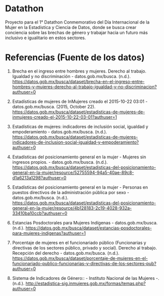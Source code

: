 # Datathon
Proyecto para el 1° Datathon Conmemorativo del Día Internacional de la Mujer en la Estadística y Ciencia de Datos, donde se busca crear conciencia sobre las brechas de género y trabajar hacia un futuro más inclusivo e igualitario en estos sectores.

# Referencias (Fuente de los datos)
1. Brecha en el ingreso entre hombres y mujeres. Derecho al trabajo. Igualdad y no discriminación - datos.gob.mx/busca. (n.d.). https://datos.gob.mx/busca/dataset/brecha-en-el-ingreso-entre-hombres-y-mujeres-derecho-al-trabajo-igualdad-y-no-discriminacion?authuser=0

2. Estadísticas de mujeres de InMujeres creado el 2015-10-22 03:01 - datos.gob.mx/busca. (2015, October 22). https://datos.gob.mx/busca/dataset/estadisticas-de-mujeres-de-inmujeres-creado-el-2015-10-22-03-01?authuser=1

3. Estadísticas de mujeres: indicadores de inclusión social, igualdad y empoderamiento - datos.gob.mx/busca. (n.d.). https://datos.gob.mx/busca/dataset/estadisticas-de-mujeres-indicadores-de-inclusion-social-igualdad-y-empoderamiento?authuser=0

4. Estadísticas del posicionamiento general en la mujer - Mujeres sin ingresos propios. - datos.gob.mx/busca. (n.d.). https://datos.gob.mx/busca/dataset/estadisticas-del-posicionamiento-general-en-la-mujer/resource/52755594-94a5-40ae-89c8-d1a6213a1298?authuser=0

5. Estadísticas del posicionamiento general en la mujer - Personas en puestos directivos de la administración pública por sexo - datos.gob.mx/busca. (n.d.). https://datos.gob.mx/busca/dataset/estadisticas-del-posicionamiento-general-en-la-mujer/resource/4b128183-2c19-4028-932a-33410ba10ccb?authuser=0

6. Estancias Posdoctorales para Mujeres Indígenas - datos.gob.mx/busca. (n.d.). https://datos.gob.mx/busca/dataset/estancias-posdoctorales-para-mujeres-indigenas?authuser=1

7. Porcentaje de mujeres en el funcionariado público (Funcionarias y directivas de los sectores público, privado y social). Derecho al trabajo. Recepción del derecho - datos.gob.mx/busca. (n.d.). https://datos.gob.mx/busca/dataset/porcentaje-de-mujeres-en-el-funcionariado-publico-funcionarias-y-directivas-de-los-sectores-pub?authuser=0

8. Sistema de Indicadores de Género:: - Instituto Nacional de las Mujeres -. (n.d.). http://estadistica-sig.inmujeres.gob.mx/formas/temas.php?authuser=0
